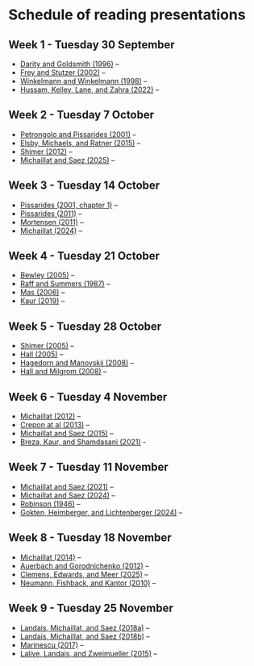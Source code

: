 # Schedule of reading presentations

## Week 1 - Tuesday 30 September

+ [Darity and Goldsmith (1996)](https://doi.org/10.1257/jep.10.1.121) –  
+ [Frey and Stutzer (2002)](https://doi.org/10.1257/002205102320161320) –
+ [Winkelmann and Winkelmann (1998)](https://doi.org/10.1111/1468-0335.00111) – 
+ [Hussam, Kelley, Lane, and Zahra (2022)](https://doi.org/10.1257/aer.20211616) – 

## Week 2 - Tuesday 7 October

+ [Petrongolo and Pissarides (2001)](https://doi.org/10.1257/jel.39.2.390) – 
+ [Elsby, Michaels, and Ratner (2015)](https://doi.org/10.1257/jel.53.3.571) – 
+ [Shimer (2012)](https://doi.org/10.1016/j.red.2012.02.001) – 
+ [Michaillat and Saez (2025)](https://pascalmichaillat.org/16.pdf) – 

## Week 3 - Tuesday 14 October

+ [Pissarides (2001, chapter 1)](https://mitpress.mit.edu/9780262533980/equilibrium-unemployment-theory/) – 
+ [Pissarides (2011)](https://doi.org/10.1257/aer.101.4.1092) – 
+ [Mortensen (2011)](https://doi.org/10.1257/aer.101.4.1073) – 
+ [Michaillat (2024)](https://pascalmichaillat.org/14.pdf) – 

## Week 4 - Tuesday 21 October

+ [Bewley (2005)](https://doi.org/10.7551/mitpress/4771.003.0017) – 
+ [Raff and Summers (1987)](https://doi.org/10.1086/298165) – 
+ [Mas (2006)](https://doi.org/10.1162/qjec.121.3.783) – 
+ [Kaur (2019)](https://doi.org/10.1257/aer.20141625) –

## Week 5 - Tuesday 28 October

+ [Shimer (2005)](https://doi.org/10.1257/0002828053828572) – 
+ [Hall (2005)](https://doi.org/10.1257/0002828053828482) – 
+ [Hagedorn and Manovskii (2008)](https://doi.org/10.1257/aer.98.4.1692) – 
+ [Hall and Milgrom (2008)](https://doi.org/10.1257/aer.98.4.1653) – 

## Week 6 - Tuesday 4 November

+ [Michaillat (2012)](https://pascalmichaillat.org/1.pdf) – 
+ [Crepon at al (2013)](https://doi.org/10.1093/qje/qjt001) – 
+ [Michaillat and Saez (2015)](https://pascalmichaillat.org/3.pdf) – 
+ [Breza, Kaur, and Shamdasani (2021)](https://doi.org/10.1257/aer.20201385) - 

## Week 7 - Tuesday 11 November

+ [Michaillat and Saez (2021)](https://pascalmichaillat.org/9.pdf) – 
+ [Michaillat and Saez (2024)](https://pascalmichaillat.org/13.pdf) – 
+ [Robinson (1946)](https://tidsskrift.dk/nationaloekonomisktidsskrift/article/view/60263) – 
+ [Gokten, Heimberger, and Lichtenberger (2024)](https://doi.org/10.1016/j.euroecorev.2024.104725) – 

## Week 8 - Tuesday 18 November

+ [Michaillat (2014)](https://pascalmichaillat.org/2.pdf) – 
+ [Auerbach and Gorodnichenko (2012)](https://doi.org/10.1257/pol.4.2.1) – 
+ [Clemens, Edwards, and Meer (2025)](https://doi.org/10.3386/w34033) – 
+ [Neumann, Fishback, and Kantor (2010)](https://doi.org/10.1017/S0022050710000100) – 

## Week 9 - Tuesday 25 November

+ [Landais, Michaillat, and Saez (2018a)](https://pascalmichaillat.org/4.pdf) – 
+ [Landais, Michaillat, and Saez (2018b)](https://pascalmichaillat.org/5.pdf) – 
+ [Marinescu (2017)](https://doi.org/10.1016/j.jpubeco.2017.02.012) – 
+ [Lalive, Landais, and Zweimueller (2015)](https://doi.org/10.1257/aer.20131273) – 